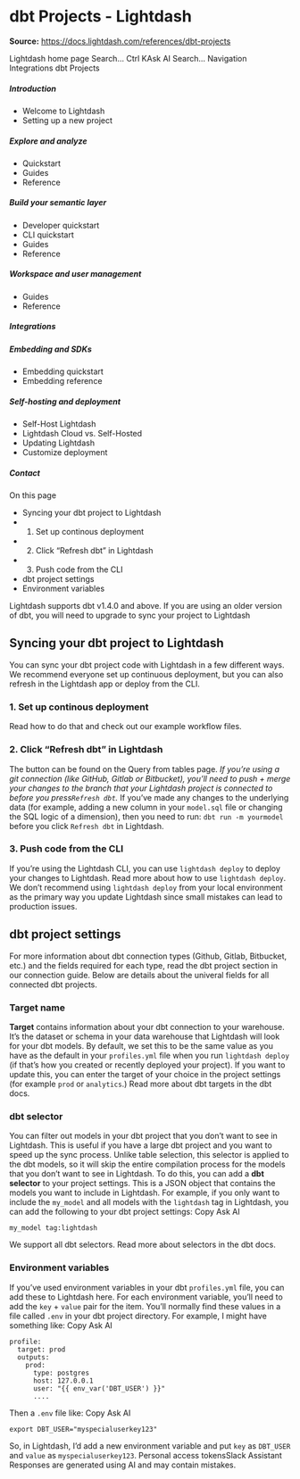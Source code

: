 # dbt Projects - Lightdash

**Source:** https://docs.lightdash.com/references/dbt-projects

Lightdash home page
Search...
Ctrl KAsk AI
Search...
Navigation
Integrations
dbt Projects
##### Introduction
  * Welcome to Lightdash
  * Setting up a new project


##### Explore and analyze
  * Quickstart
  * Guides
  * Reference


##### Build your semantic layer
  * Developer quickstart
  * CLI quickstart
  * Guides
  * Reference


##### Workspace and user management
  * Guides
  * Reference


##### Integrations


##### Embedding and SDKs
  * Embedding quickstart
  * Embedding reference


##### Self-hosting and deployment
  * Self-Host Lightdash
  * Lightdash Cloud vs. Self-Hosted
  * Updating Lightdash
  * Customize deployment


##### Contact


On this page
  * Syncing your dbt project to Lightdash
  * 1. Set up continous deployment
  * 2. Click “Refresh dbt” in Lightdash
  * 3. Push code from the CLI
  * dbt project settings
  * Environment variables


Lightdash supports dbt v1.4.0 and above. If you are using an older version of dbt, you will need to upgrade to sync your project to Lightdash
##  Syncing your dbt project to Lightdash
You can sync your dbt project code with Lightdash in a few different ways. We recommend everyone set up continuous deployment, but you can also refresh in the Lightdash app or deploy from the CLI.
###  1. Set up continous deployment
Read how to do that and check out our example workflow files.
###  2. Click “Refresh dbt” in Lightdash
The button can be found on the Query from tables page. _If you’re using a git connection (like GitHub, Gitlab or Bitbucket), you’ll need to push + merge your changes to the branch that your Lightdash project is connected to before you press`Refresh dbt`._
If you’ve made any changes to the underlying data (for example, adding a new column in your `model.sql` file or changing the SQL logic of a dimension), then you need to run: `dbt run -m yourmodel` before you click `Refresh dbt` in Lightdash.
###  3. Push code from the CLI
If you’re using the Lightdash CLI, you can use `lightdash deploy` to deploy your changes to Lightdash. Read more about how to use `lightdash deploy`.
We don’t recommend using `lightdash deploy` from your local environment as the primary way you update Lightdash since small mistakes can lead to production issues.
##  dbt project settings
For more information about dbt connection types (Github, Gitlab, Bitbucket, etc.) and the fields required for each type, read the dbt project section in our connection guide. Below are details about the univeral fields for all connected dbt projects.
###  Target name
**Target** contains information about your dbt connection to your warehouse. It’s the dataset or schema in your data warehouse that Lightdash will look for your dbt models. By default, we set this to be the same value as you have as the default in your `profiles.yml` file when you run `lightdash deploy` (if that’s how you created or recently deployed your project). If you want to update this, you can enter the target of your choice in the project settings (for example `prod` or `analytics`.) Read more about dbt targets in the dbt docs.
###  dbt selector
You can filter out models in your dbt project that you don’t want to see in Lightdash. This is useful if you have a large dbt project and you want to speed up the sync process. Unlike table selection, this selector is applied to the dbt models, so it will skip the entire compilation process for the models that you don’t want to see in Lightdash. To do this, you can add a **dbt selector** to your project settings. This is a JSON object that contains the models you want to include in Lightdash. For example, if you only want to include the `my_model` and all models with the `lightdash` tag in Lightdash, you can add the following to your dbt project settings:
Copy
Ask AI
```
my_model tag:lightdash

```

We support all dbt selectors. Read more about selectors in the dbt docs.
###  Environment variables
If you’ve used environment variables in your dbt `profiles.yml` file, you can add these to Lightdash here. For each environment variable, you’ll need to add the `key` + `value` pair for the item. You’ll normally find these values in a file called `.env` in your dbt project directory. For example, I might have something like:
Copy
Ask AI
```
profile:
  target: prod
  outputs:
    prod:
      type: postgres
      host: 127.0.0.1
      user: "{{ env_var('DBT_USER') }}"
      ....

```

Then a `.env` file like:
Copy
Ask AI
```
export DBT_USER="myspecialuserkey123"

```

So, in Lightdash, I’d add a new environment variable and put `key` as `DBT_USER` and `value` as `myspecialuserkey123`.
Personal access tokensSlack
Assistant
Responses are generated using AI and may contain mistakes.


